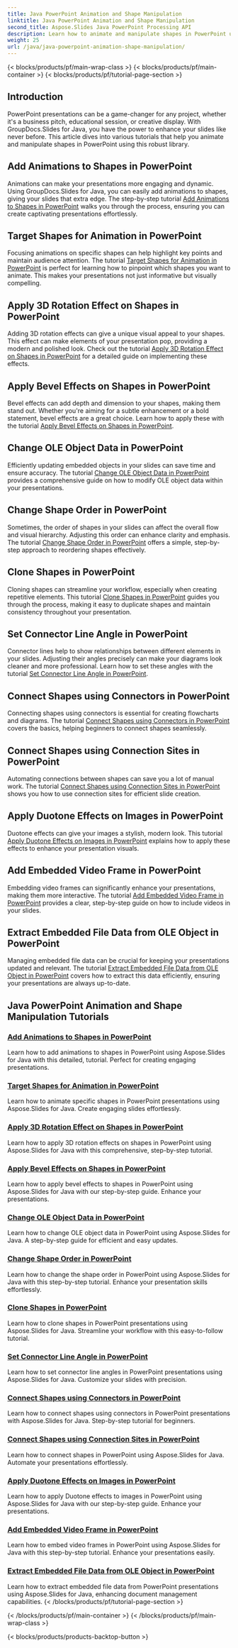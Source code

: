 ```yaml
---
title: Java PowerPoint Animation and Shape Manipulation
linktitle: Java PowerPoint Animation and Shape Manipulation
second_title: Aspose.Slides Java PowerPoint Processing API
description: Learn how to animate and manipulate shapes in PowerPoint using Aspose.Slides for Java. Comprehensive tutorials for dynamic presentations.
weight: 25
url: /java/java-powerpoint-animation-shape-manipulation/
---
```


{< blocks/products/pf/main-wrap-class >}
{< blocks/products/pf/main-container >}
{< blocks/products/pf/tutorial-page-section >}


## Introduction

PowerPoint presentations can be a game-changer for any project, whether it's a business pitch, educational session, or creative display. With GroupDocs.Slides for Java, you have the power to enhance your slides like never before. This article dives into various tutorials that help you animate and manipulate shapes in PowerPoint using this robust library.

## Add Animations to Shapes in PowerPoint

Animations can make your presentations more engaging and dynamic. Using GroupDocs.Slides for Java, you can easily add animations to shapes, giving your slides that extra edge. The step-by-step tutorial [Add Animations to Shapes in PowerPoint](./add-animations-to-shapes-powerpoint/) walks you through the process, ensuring you can create captivating presentations effortlessly.

## Target Shapes for Animation in PowerPoint

Focusing animations on specific shapes can help highlight key points and maintain audience attention. The tutorial [Target Shapes for Animation in PowerPoint](./target-shapes-for-animation-powerpoint/) is perfect for learning how to pinpoint which shapes you want to animate. This makes your presentations not just informative but visually compelling.

## Apply 3D Rotation Effect on Shapes in PowerPoint

Adding 3D rotation effects can give a unique visual appeal to your shapes. This effect can make elements of your presentation pop, providing a modern and polished look. Check out the tutorial [Apply 3D Rotation Effect on Shapes in PowerPoint](./apply-3d-rotation-effect-shapes-powerpoint/) for a detailed guide on implementing these effects.

## Apply Bevel Effects on Shapes in PowerPoint

Bevel effects can add depth and dimension to your shapes, making them stand out. Whether you're aiming for a subtle enhancement or a bold statement, bevel effects are a great choice. Learn how to apply these with the tutorial [Apply Bevel Effects on Shapes in PowerPoint](./apply-bevel-effects-shapes-powerpoint/).

## Change OLE Object Data in PowerPoint

Efficiently updating embedded objects in your slides can save time and ensure accuracy. The tutorial [Change OLE Object Data in PowerPoint](./change-ole-object-data-powerpoint/) provides a comprehensive guide on how to modify OLE object data within your presentations.

## Change Shape Order in PowerPoint

Sometimes, the order of shapes in your slides can affect the overall flow and visual hierarchy. Adjusting this order can enhance clarity and emphasis. The tutorial [Change Shape Order in PowerPoint](./change-shape-order-powerpoint/) offers a simple, step-by-step approach to reordering shapes effectively.

## Clone Shapes in PowerPoint

Cloning shapes can streamline your workflow, especially when creating repetitive elements. This tutorial [Clone Shapes in PowerPoint](./clone-shapes-powerpoint/) guides you through the process, making it easy to duplicate shapes and maintain consistency throughout your presentation.

## Set Connector Line Angle in PowerPoint

Connector lines help to show relationships between different elements in your slides. Adjusting their angles precisely can make your diagrams look cleaner and more professional. Learn how to set these angles with the tutorial [Set Connector Line Angle in PowerPoint](./set-connector-line-angle-powerpoint/).

## Connect Shapes using Connectors in PowerPoint

Connecting shapes using connectors is essential for creating flowcharts and diagrams. The tutorial [Connect Shapes using Connectors in PowerPoint](./connect-shapes-using-connectors-powerpoint/) covers the basics, helping beginners to connect shapes seamlessly.

## Connect Shapes using Connection Sites in PowerPoint

Automating connections between shapes can save you a lot of manual work. The tutorial [Connect Shapes using Connection Sites in PowerPoint](./connect-shapes-using-connection-sites-powerpoint/) shows you how to use connection sites for efficient slide creation.

## Apply Duotone Effects on Images in PowerPoint

Duotone effects can give your images a stylish, modern look. This tutorial [Apply Duotone Effects on Images in PowerPoint](./apply-duotone-effects-images-powerpoint/) explains how to apply these effects to enhance your presentation visuals.

## Add Embedded Video Frame in PowerPoint

Embedding video frames can significantly enhance your presentations, making them more interactive. The tutorial [Add Embedded Video Frame in PowerPoint](./add-embedded-video-frame-powerpoint/) provides a clear, step-by-step guide on how to include videos in your slides.

## Extract Embedded File Data from OLE Object in PowerPoint

Managing embedded file data can be crucial for keeping your presentations updated and relevant. The tutorial [Extract Embedded File Data from OLE Object in PowerPoint](./extract-embedded-file-data-ole-object-powerpoint/) covers how to extract this data efficiently, ensuring your presentations are always up-to-date.
## Java PowerPoint Animation and Shape Manipulation Tutorials
### [Add Animations to Shapes in PowerPoint](./add-animations-to-shapes-powerpoint/)
Learn how to add animations to shapes in PowerPoint using Aspose.Slides for Java with this detailed, tutorial. Perfect for creating engaging presentations.
### [Target Shapes for Animation in PowerPoint](./target-shapes-for-animation-powerpoint/)
Learn how to animate specific shapes in PowerPoint presentations using Aspose.Slides for Java. Create engaging slides effortlessly.
### [Apply 3D Rotation Effect on Shapes in PowerPoint](./apply-3d-rotation-effect-shapes-powerpoint/)
Learn how to apply 3D rotation effects on shapes in PowerPoint using Aspose.Slides for Java with this comprehensive, step-by-step tutorial.
### [Apply Bevel Effects on Shapes in PowerPoint](./apply-bevel-effects-shapes-powerpoint/)
Learn how to apply bevel effects to shapes in PowerPoint using Aspose.Slides for Java with our step-by-step guide. Enhance your presentations.
### [Change OLE Object Data in PowerPoint](./change-ole-object-data-powerpoint/)
Learn how to change OLE object data in PowerPoint using Aspose.Slides for Java. A step-by-step guide for efficient and easy updates.
### [Change Shape Order in PowerPoint](./change-shape-order-powerpoint/)
Learn how to change the shape order in PowerPoint using Aspose.Slides for Java with this step-by-step tutorial. Enhance your presentation skills effortlessly.
### [Clone Shapes in PowerPoint](./clone-shapes-powerpoint/)
Learn how to clone shapes in PowerPoint presentations using Aspose.Slides for Java. Streamline your workflow with this easy-to-follow tutorial.
### [Set Connector Line Angle in PowerPoint](./set-connector-line-angle-powerpoint/)
Learn how to set connector line angles in PowerPoint presentations using Aspose.Slides for Java. Customize your slides with precision.
### [Connect Shapes using Connectors in PowerPoint](./connect-shapes-using-connectors-powerpoint/)
Learn how to connect shapes using connectors in PowerPoint presentations with Aspose.Slides for Java. Step-by-step tutorial for beginners.
### [Connect Shapes using Connection Sites in PowerPoint](./connect-shapes-using-connection-sites-powerpoint/)
Learn how to connect shapes in PowerPoint using Aspose.Slides for Java. Automate your presentations effortlessly.
### [Apply Duotone Effects on Images in PowerPoint](./apply-duotone-effects-images-powerpoint/)
Learn how to apply Duotone effects to images in PowerPoint using Aspose.Slides for Java with our step-by-step guide. Enhance your presentations.
### [Add Embedded Video Frame in PowerPoint](./add-embedded-video-frame-powerpoint/)
Learn how to embed video frames in PowerPoint using Aspose.Slides for Java with this step-by-step tutorial. Enhance your presentations easily.
### [Extract Embedded File Data from OLE Object in PowerPoint](./extract-embedded-file-data-ole-object-powerpoint/)
Learn how to extract embedded file data from PowerPoint presentations using Aspose.Slides for Java, enhancing document management capabilities.
{< /blocks/products/pf/tutorial-page-section >}

{< /blocks/products/pf/main-container >}
{< /blocks/products/pf/main-wrap-class >}

{< blocks/products/products-backtop-button >}
